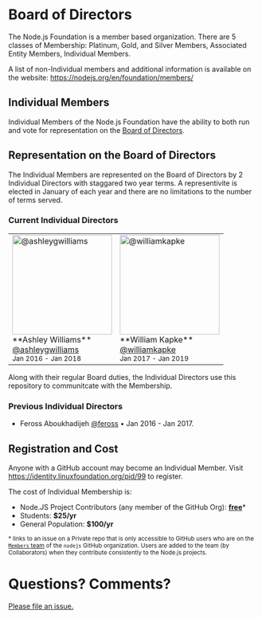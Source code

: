 # Board of Directors

The Node.js Foundation is a member based organization. There are 5 classes of Membership: 
Platinum, Gold, and Silver Members, Associated Entity Members, Individual Members.

A list of non-Individual members and additional information is available on the website:
https://nodejs.org/en/foundation/members/

## Individual Members
Individual Members of the Node.js Foundation have the ability to both run and vote for 
representation on the [Board of Directors](https://nodejs.org/en/foundation/board/).

## Representation on the Board of Directors
The Individual Members are represented on the Board of Directors by 2 Individual Directors 
with staggared two year terms. A representivite is elected in January of each year and
there are no limitations to the number of terms served.

### Current Individual Directors
<!-- Senior Director always listed first. Upon re-election, they become the Junior again.-->
<table>
  <tr>
    <td>
      <a href="//github.com/ashleygwilliams">
        <img width=200 src="https://avatars.githubusercontent.com/u/1163554?s=200" alt="@ashleygwilliams">
      </a>
      <br>
      **Ashley Williams**<br>
      <a href="//github.com/ashleygwilliams">@ashleygwilliams</a><br>
      <sup>Jan 2016 - Jan 2018</sup>
    </td>
    <td>
      <a href="//github.com/williamkapke">
        <img width=200 src="https://avatars.githubusercontent.com/u/739813?s=200" alt="@williamkapke">
      </a>
      <br>
      **William Kapke**<br>
      <a href="//github.com/williamkapke">@williamkapke</a><br>
      <sup>Jan 2017 - Jan 2019</sup>
    </td>
  </tr>
<table>

Along with their regular Board duties, the Individual Directors use 
this repository to communitcate with the Membership.

### Previous Individual Directors
- Feross Aboukhadijeh [@feross](https://github.com/feross) • Jan 2016 - Jan 2017.

## Registration and Cost
Anyone with a GitHub account may become an Individual Member. Visit 
https://identity.linuxfoundation.org/pid/99 to register.

The cost of Individual Membership is:
- Node.JS Project Contributors (any member of the GitHub Org): [__free__][1]*
- Students: __$25/yr__
- General Population: __$100/yr__

<sup>* links to an issue on a Private repo that is only accessible to GitHub users
who are on the [`Members` team](https://github.com/orgs/nodejs/teams/members) of
the `nodejs` GitHub organization. Users are added to the team (by Collaborators)
when they contribute consistently to the Node.js projects.</sup>

# Questions? Comments?

[Please file an issue.](https://github.com/nodejs/board/issues)

[1]: https://github.com/nodejs/membership/issues/1
